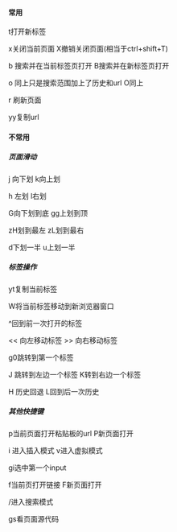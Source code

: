 #### 常用

t打开新标签

x关闭当前页面 		 	X撤销关闭页面(相当于ctrl+shift+T)

b 搜索并在当前标签页打开  			B搜索并在新标签页打开

o 同上只是搜索范围加上了历史和url   	  O同上

r 刷新页面

yy复制url

#### 不常用

##### 页面滑动

j 向下划       	 	k向上划

h 左划               l右划

G向下划到底             gg上划到顶

zH划到最左               zL划到最右

d下划一半                  u上划一半

##### 标签操作

yt复制当前标签

W将当前标签移动到新浏览器窗口

^回到前一次打开的标签

<< 向左移动标签  	>> 向右移动标签

g0跳转到第一个标签

J 跳转到左边一个标签 	 K转到右边一个标签

H 历史回退   	L回到后一次历史

##### 其他快捷键

p当前页面打开粘贴板的url  	 P新页面打开

i 进入插入模式  	 v进入虚拟模式

gi选中第一个input

f当前页打开链接	   F新页面打开

/进入搜索模式

gs看页面源代码





 